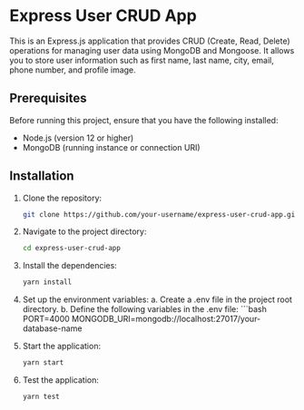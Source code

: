 # Express User CRUD App

This is an Express.js application that provides CRUD (Create, Read, Delete) operations for managing user data using MongoDB and Mongoose. It allows you to store user information such as first name, last name, city, email, phone number, and profile image.

## Prerequisites

Before running this project, ensure that you have the following installed:

- Node.js (version 12 or higher)
- MongoDB (running instance or connection URI)

## Installation

1. Clone the repository:
   ```bash
   git clone https://github.com/your-username/express-user-crud-app.git

2. Navigate to the project directory:
    ```bash
    cd express-user-crud-app

3. Install the dependencies:
    ```bash
    yarn install

4. Set up the environment variables:
    a. Create a .env file in the project root directory.
    b. Define the following variables in the .env file:
        ```bash
        PORT=4000
        MONGODB_URI=mongodb://localhost:27017/your-database-name

5. Start the application:
    ```bash
    yarn start

6. Test the application:
    ```bash
    yarn test